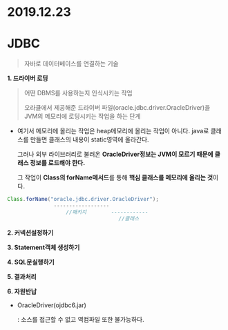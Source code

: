# 2019.12.23 

# JDBC

> 자바로 데이터베이스를 연결하는 기술

**1. 드라이버 로딩**

> 어떤 DBMS를 사용하는지 인식시키는 작업
>
> 오라클에서 제공해준 드라이버 파일(oracle.jdbc.driver.OracleDriver)을 JVM의 메모리에 로딩시키는 작업을 하는 단계

* 여기서 메모리에 올리는 작업은 heap메모리에 올리는 작업이 아니다. java로 클래스를 만들면 클래스의 내용이 static영역에 올라간다. 

  그러나 외부 라이브러리로 불러온 **OracleDriver정보는 JVM이 모르기 때문에 클래스 정보를 로드해야 한다.** 

  그 작업이 **Class의 forName메서드**를 통해 **핵심 클래스를 메모리에 올리는 것**이다.

```java
Class.forName("oracle.jdbc.driver.OracleDriver");
			   ------------------
                   //패키지		------------
                   					//클래스
```

**2. 커넥션설정하기**

**3. Statement객체 생성하기**

**4. SQL문실행하기**

**5. 결과처리**

**6. 자원반납**

* OracleDriver(ojdbc6.jar)

  : 소스를 접근할 수 없고 역컴파일 또한 불가능하다.